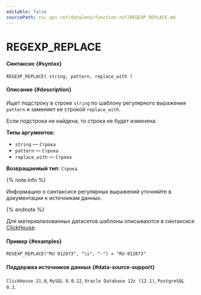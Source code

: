 ```yaml
---
editable: false
sourcePath: ru/_api-ref/datalens/function-ref/REGEXP_REPLACE.md
---
```


# REGEXP_REPLACE



#### Синтаксис {#syntax}


```
REGEXP_REPLACE( string, pattern, replace_with )
```

#### Описание {#description}
Ищет подстроку в строке `string` по шаблону регулярного выражения `pattern` и заменяет ее строкой `replace_with`.

Если подстрока не найдена, то строка не будет изменена.

**Типы аргументов:**
- `string` — `Строка`
- `pattern` — `Строка`
- `replace_with` — `Строка`


**Возвращаемый тип**: `Строка`

{% note info %}

Информацию о синтаксисе регулярных выражений уточняйте в документации к источникам данных.

{% endnote %}

Для материализованных датасетов шаблоны описываются в синтаксисе [ClickHouse](https://github.com/google/re2/wiki/Syntax).



#### Пример {#examples}

```
REGEXP_REPLACE("RU 912873", "\s", "-") = "RU-912873"
```


#### Поддержка источников данных {#data-source-support}

`ClickHouse 21.8`, `MySQL 8.0.12`, `Oracle Database 12c (12.1)`, `PostgreSQL 9.3`.
